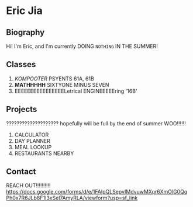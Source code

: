 # Eric Jia

## Biography

Hi! I'm Eric, and I'm currently DOING `NOTHING` IN THE SUMMER! 

## Classes 

1. _KOMPOOTER_ PSYENTS 61A, 61B
2. **MATHHHHH** SIXTYONE MINUS SEVEN
3. EEEEEEEEEEEEEEEELetrical ENGINEEEEEring '16B'

## Projects

???????????????????? hopefully will be full by the end of summer WOO!!!!!!
1. CALCULATOR 
2. DAY PLANNER
3. MEAL LOOKUP
4. RESTAURANTS NEARBY

## Contact

REACH OUT!!!!!!!!!!
https://docs.google.com/forms/d/e/1FAIpQLSepvIMdvuwMXqr6XmOlG0QqPh0x7R6JLb8F1I3xSeI7AmyRLA/viewform?usp=sf_link
